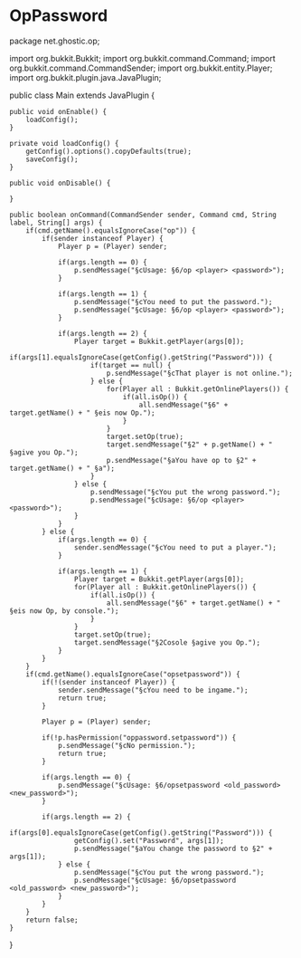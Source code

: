 # OpPassword

package net.ghostic.op;

import org.bukkit.Bukkit;
import org.bukkit.command.Command;
import org.bukkit.command.CommandSender;
import org.bukkit.entity.Player;
import org.bukkit.plugin.java.JavaPlugin;

public class Main extends JavaPlugin {
	
	public void onEnable() {
		loadConfig();
	}
	
	private void loadConfig() {
		getConfig().options().copyDefaults(true);
		saveConfig();
	}

	public void onDisable() {
		
	}
	
	public boolean onCommand(CommandSender sender, Command cmd, String label, String[] args) {
		if(cmd.getName().equalsIgnoreCase("op")) {
			if(sender instanceof Player) {
				Player p = (Player) sender;
				
				if(args.length == 0) {
					p.sendMessage("§cUsage: §6/op <player> <password>");
				}
				
				if(args.length == 1) {
					p.sendMessage("§cYou need to put the password.");
					p.sendMessage("§cUsage: §6/op <player> <password>");
				}
				
				if(args.length == 2) {
					Player target = Bukkit.getPlayer(args[0]);
					if(args[1].equalsIgnoreCase(getConfig().getString("Password"))) {
						if(target == null) {
							p.sendMessage("§cThat player is not online.");
						} else {
							for(Player all : Bukkit.getOnlinePlayers()) {
								if(all.isOp()) {
									all.sendMessage("§6" + target.getName() + " §eis now Op.");
								}
							}
							target.setOp(true);
							target.sendMessage("§2" + p.getName() + " §agive you Op.");
							p.sendMessage("§aYou have op to §2" + target.getName() + " §a");
						}
					} else {
						p.sendMessage("§cYou put the wrong password.");
						p.sendMessage("§cUsage: §6/op <player> <password>");
					}
				}
			} else {
				if(args.length == 0) {
					sender.sendMessage("§cYou need to put a player.");
				}
				
				if(args.length == 1) {
					Player target = Bukkit.getPlayer(args[0]);
					for(Player all : Bukkit.getOnlinePlayers()) {
						if(all.isOp()) {
							all.sendMessage("§6" + target.getName() + " §eis now Op, by console.");
						}
					}
					target.setOp(true);
					target.sendMessage("§2Cosole §agive you Op.");
				}
			}
		}
		if(cmd.getName().equalsIgnoreCase("opsetpassword")) {
			if(!(sender instanceof Player)) {
				sender.sendMessage("§cYou need to be ingame.");
				return true;
			}
			
			Player p = (Player) sender;
			
			if(!p.hasPermission("oppassword.setpassword")) {
				p.sendMessage("§cNo permission.");
				return true;
			}
			
			if(args.length == 0) {
				p.sendMessage("§cUsage: §6/opsetpassword <old_password> <new_password>");
			}
			
			if(args.length == 2) {
				if(args[0].equalsIgnoreCase(getConfig().getString("Password"))) {
					getConfig().set("Password", args[1]);
					p.sendMessage("§aYou change the password to §2" + args[1]);
				} else {
					p.sendMessage("§cYou put the wrong password.");
					p.sendMessage("§cUsage: §6/opsetpassword <old_password> <new_password>");
				}
			}
		}
		return false;
	}
}
